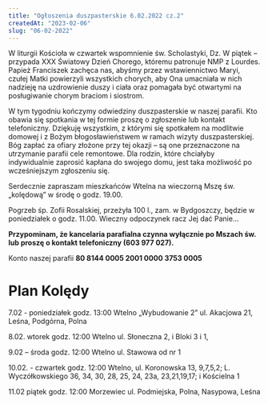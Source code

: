 ```yaml
---
title: "Ogłoszenia duszpasterskie 6.02.2022 cz.2"
createdAt: "2023-02-06"
slug: "06-02-2022"
---
```


W liturgii Kościoła w czwartek wspomnienie św. Scholastyki, Dz. W piątek – przypada XXX Światowy Dzień Chorego, któremu patronuje NMP z Lourdes. Papież Franciszek zachęca nas, abyśmy przez wstawiennictwo Maryi, czułej Matki powierzyli wszystkich chorych, aby Ona umacniała w nich nadzieję na uzdrowienie duszy i ciała oraz pomagała być otwartymi na posługiwanie chorym braciom i siostrom.

W tym tygodniu kończymy odwiedziny duszpasterskie w naszej parafii. Kto obawia się spotkania w tej formie proszę o zgłoszenie lub kontakt telefoniczny. Dziękuję wszystkim, z którymi się spotkałem na modlitwie domowej i z Bożym błogosławieństwem w ramach wizyty duszpasterskiej. Bóg zapłać za ofiary złożone przy tej okazji – są one przeznaczone na utrzymanie parafii cele remontowe. Dla rodzin, które chciałyby indywidualnie zaprosić kapłana do swojego domu, jest taka możliwość po wcześniejszym zgłoszeniu się.

Serdecznie zapraszam mieszkańców Wtelna na wieczorną Mszę św. „kolędową” w środę o godz. 19.00.

Pogrzeb śp. Zofii Rosalskiej, przeżyła 100 l., zam. w Bydgoszczy, będzie w poniedziałek o godz. 11.00. Wieczny odpoczynek racz Jej dać Panie...

**Przypominam, że kancelaria parafialna czynna wyłącznie po Mszach św. lub proszę o kontakt telefoniczny (603 977 027).**

Konto naszej parafii **80 8144 0005 2001 0000 3753 0005**

# Plan Kolędy

7.02 - poniedziałek godz. 13:00 Wtelno „Wybudowanie 2” ul. Akacjowa 21, Leśna, Podgórna, Polna

8.02. wtorek godz. 12:00 Wtelno ul. Słoneczna 2, i Bloki 3 i 1,

9.02 – środa godz. 12:00 Wtelno ul. Stawowa od nr 1

10.02. - czwartek godz. 12:00 Wtelno, ul. Koronowska 13, 9,7,5,2; L. Wyczółkowskiego 36, 34, 30, 28, 25, 24, 23a, 23,21,19,17; i Kościelna 1

11.02 piątek godz. 12:00 Morzewiec ul. Podmiejska, Polna, Nasypowa, Leśna
